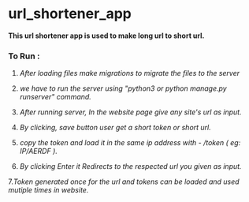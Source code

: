 # url_shortener_app

**This url shortener app is used to make long url to short url.**

### To Run :

   1. _After loading files make migrations to migrate the files to the server_
    
  2. _we have to run the server using "python3 or python manage.py runserver" command._
    
  3. _After running server, In the website page give any site's url as input._
    
  4. _By clicking, save button user get a short token or short url._
    
  5. _copy the token and load it in the same ip address with - /token ( eg: IP/AERDF )._
    
  6. _By clicking Enter it Redirects to the respected url you given as input._
  
   7._Token generated once for the url and tokens can be loaded and used mutiple times in website._ 
    
